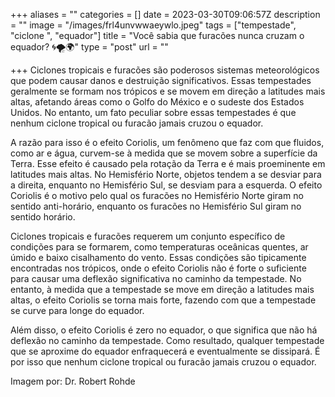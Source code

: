 +++
aliases = ""
categories = []
date = 2023-03-30T09:06:57Z
description = ""
image = "/images/frl4unvwwaeywlo.jpeg"
tags = ["tempestade", "ciclone ", "equador"]
title = "Você sabia que furacões nunca cruzam o equador? 🌀🌪️🌍"
type = "post"
url = ""

+++
Ciclones tropicais e furacões são poderosos sistemas meteorológicos que podem causar danos e destruição significativos. Essas tempestades geralmente se formam nos trópicos e se movem em direção a latitudes mais altas, afetando áreas como o Golfo do México e o sudeste dos Estados Unidos. No entanto, um fato peculiar sobre essas tempestades é que nenhum ciclone tropical ou furacão jamais cruzou o equador.

A razão para isso é o efeito Coriolis, um fenômeno que faz com que fluidos, como ar e água, curvem-se à medida que se movem sobre a superfície da Terra. Esse efeito é causado pela rotação da Terra e é mais proeminente em latitudes mais altas. No Hemisfério Norte, objetos tendem a se desviar para a direita, enquanto no Hemisfério Sul, se desviam para a esquerda. O efeito Coriolis é o motivo pelo qual os furacões no Hemisfério Norte giram no sentido anti-horário, enquanto os furacões no Hemisfério Sul giram no sentido horário.

Ciclones tropicais e furacões requerem um conjunto específico de condições para se formarem, como temperaturas oceânicas quentes, ar úmido e baixo cisalhamento do vento. Essas condições são tipicamente encontradas nos trópicos, onde o efeito Coriolis não é forte o suficiente para causar uma deflexão significativa no caminho da tempestade. No entanto, à medida que a tempestade se move em direção a latitudes mais altas, o efeito Coriolis se torna mais forte, fazendo com que a tempestade se curve para longe do equador.

Além disso, o efeito Coriolis é zero no equador, o que significa que não há deflexão no caminho da tempestade. Como resultado, qualquer tempestade que se aproxime do equador enfraquecerá e eventualmente se dissipará. É por isso que nenhum ciclone tropical ou furacão jamais cruzou o equador.

Imagem por: Dr. Robert Rohde
